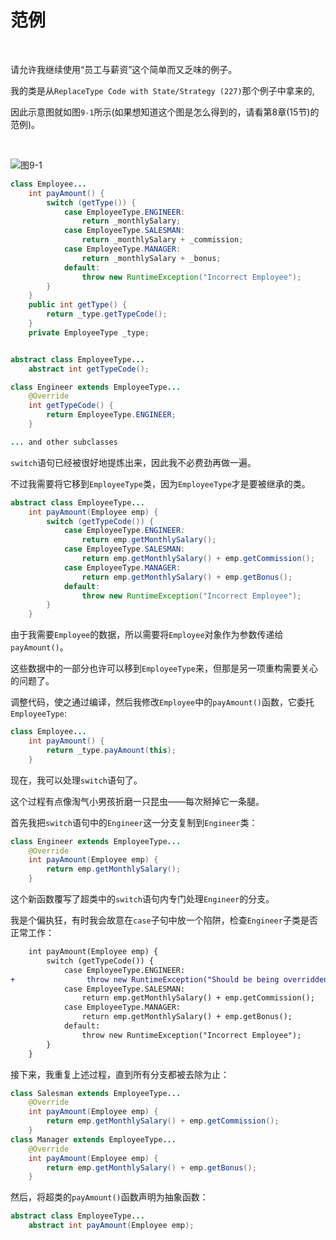 # 范例

<br>

请允许我继续使用“员工与薪资”这个简单而又乏味的例子。

我的类是从`ReplaceType Code with State/Strategy (227)`那个例子中拿来的,

因此示意图就如图`9-1`所示(如果想知道这个图是怎么得到的，请看第8章(15节)的范例)。

<br>

![图9-1](https://box.kancloud.cn/2016-08-15_57b1b5aa0c6ab.gif)

```java
class Employee...
    int payAmount() {
        switch (getType()) {
            case EmployeeType.ENGINEER:
                return _monthlySalary;
            case EmployeeType.SALESMAN:
                return _monthlySalary + _commission;
            case EmployeeType.MANAGER:
                return _monthlySalary + _bonus;
            default:
                throw new RuntimeException("Incorrect Employee");
        }
    }
    public int getType() {
        return _type.getTypeCode();
    }
    private EmployeeType _type;


abstract class EmployeeType...
    abstract int getTypeCode();

class Engineer extends EmployeeType...
    @Override
    int getTypeCode() {
        return EmployeeType.ENGINEER;
    }

... and other subclasses
```

`switch`语句已经被很好地提炼出来，因此我不必费劲再做一遍。

不过我需要将它移到`EmployeeType`类，因为`EmployeeType`才是要被继承的类。

```java
abstract class EmployeeType...
    int payAmount(Employee emp) {
        switch (getTypeCode()) {
            case EmployeeType.ENGINEER:
                return emp.getMonthlySalary();
            case EmployeeType.SALESMAN:
                return emp.getMonthlySalary() + emp.getCommission();
            case EmployeeType.MANAGER:
                return emp.getMonthlySalary() + emp.getBonus();
            default:
                throw new RuntimeException("Incorrect Employee");
        }
    }
```
由于我需要`Employee`的数据，所以需要将`Employee`对象作为参数传递给`payAmount()`。

这些数据中的一部分也许可以移到`EmployeeType`来，但那是另一项重构需要关心的问题了。

调整代码，使之通过编译，然后我修改`Employee`中的`payAmount()`函数，它委托`EmployeeType`:

```java
class Employee...
    int payAmount() {
        return _type.payAmount(this);
    }
```
现在，我可以处理`switch`语句了。

这个过程有点像淘气小男孩折磨一只昆虫——每次掰掉它一条腿。

首先我把`switch`语句中的`Engineer`这一分支复制到`Engineer`类：

```java
class Engineer extends EmployeeType...
    @Override
    int payAmount(Employee emp) {
        return emp.getMonthlySalary();
    }
```

这个新函数覆写了超类中的`switch`语句内专门处理`Engineer`的分支。

我是个偏执狂，有时我会故意在`case`子句中放一个陷阱，检查`Engineer`子类是否正常工作：

```diff
    int payAmount(Employee emp) {
        switch (getTypeCode()) {
            case EmployeeType.ENGINEER:
+                throw new RuntimeException("Should be being overridden");
            case EmployeeType.SALESMAN:
                return emp.getMonthlySalary() + emp.getCommission();
            case EmployeeType.MANAGER:
                return emp.getMonthlySalary() + emp.getBonus();
            default:
                throw new RuntimeException("Incorrect Employee");
        }
    }
```
接下来，我重复上述过程，直到所有分支都被去除为止：

```java
class Salesman extends EmployeeType...
    @Override
    int payAmount(Employee emp) {
        return emp.getMonthlySalary() + emp.getCommission();
    }
class Manager extends EmployeeType...
    @Override
    int payAmount(Employee emp) {
        return emp.getMonthlySalary() + emp.getBonus();
    }
```

然后，将超类的`payAmount()`函数声明为抽象函数：

```java
abstract class EmployeeType...
    abstract int payAmount(Employee emp);
```



<br>

